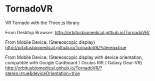 # TornadoVR
VR Tornado with the Three.js library

From Desktop Browser:
http://orbitusbiomedical.github.io/TornadoVR/

From Mobile Device:
(Stereoscopic display)
http://orbitusbiomedical.github.io/TornadoVR/?stereo=true

From Mobile Device:
(Stereoscopic display with device orientation, compatible with Google Cardboard / Oculus Rift / Galaxy Gear-VR)
http://orbitusbiomedical.github.io/TornadoVR/?stereo=true&deviceOrientation=true
